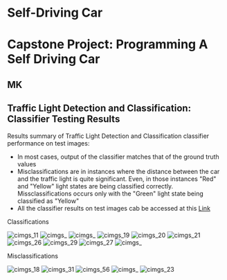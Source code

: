 # **Self-Driving Car**
# **Capstone Project: Programming A Self Driving Car**

## MK

## Traffic Light Detection and Classification: Classifier Testing Results

Results summary of Traffic Light Detection and Classification classifier performance on test images:
- In most cases, output of the classifier matches that of the ground truth values
- Misclassifications are in instances where the distance between the car and the traffic light is quite significant. Even, in those instances "Red" and "Yellow" light states are being classified correctly. Missclassifications occurs only with the "Green" light state being classified as "Yellow"
- All the classifier results on test images cab be accessed at this [Link](./CImages_Test/)

[//]: # (Image References)

[image1]: ./CImages_Test/cimgs_11.jpg "cimgs_11"
[image2]: ./CImages_Test/cimgs_.jpg "cimgs_"
[image3]: ./CImages_Test/cimgs_.jpg "cimgs_"
[image4]: ./CImages_Test/cimgs_19.jpg "cimgs_19"
[image5]: ./CImages_Test/cimgs_20.jpg "cimgs_20"
[image6]: ./CImages_Test/cimgs_21.jpg "cimgs_21"
[image7]: ./CImages_Test/cimgs_26.jpg "cimgs_26"
[image8]: ./CImages_Test/cimgs_29.jpg "cimgs_29"
[image9]: ./CImages_Test/cimgs_27.jpg "cimgs_27"
[image10]: ./CImages_Test/cimgs_.jpg "cimgs_"

[image11]: ./CImages_Test/cimgs_18.jpg "cimgs_18"
[image12]: ./CImages_Test/cimgs_31.jpg "cimgs_31"
[image13]: ./CImages_Test/cimgs_.jpg "cimgs_56"
[image14]: ./CImages_Test/cimgs_.jpg "cimgs_"
[image15]: ./CImages_Test/cimgs_23.jpg "cimgs_23"

Classifications

![][image1]
![][image2]
![][image3]
![][image4]
![][image5]
![][image6]
![][image7]
![][image8]
![][image9]
![][image10]

Misclassifications

![][image11]
![][image12]
![][image13]
![][image14]
![][image15]
